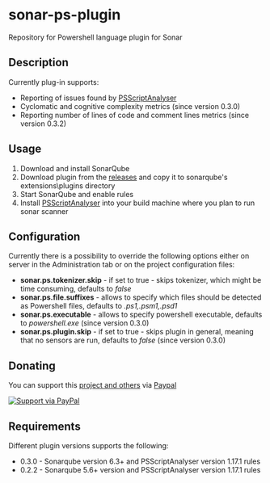 # sonar-ps-plugin
Repository for Powershell language plugin for Sonar

## Description ##
Currently plug-in supports:

- Reporting of issues found by [PSScriptAnalyser](https://github.com/PowerShell/PSScriptAnalyzer)
- Cyclomatic and cognitive complexity metrics (since version 0.3.0)
- Reporting number of lines of code and comment lines metrics  (since version 0.3.2)

## Usage ##
1. Download and install SonarQube
2. Download plugin from the [releases](https://github.com/gretard/sonar-ps-plugin/releases) and copy it to sonarqube's extensions\plugins directory
3. Start SonarQube and enable rules
4. Install [PSScriptAnalyser](https://github.com/PowerShell/PSScriptAnalyzer) into your build machine where you plan to run sonar scanner

## Configuration ##
Currently there is a possibility to override the following options either on server in the Administration tab or on the project configuration files:

- **sonar.ps.tokenizer.skip** - if set to true - skips tokenizer, which might be time consuming, defaults to *false*
- **sonar.ps.file.suffixes** - allows to specify which files should be detected as Powershell files, defaults to *.ps1,.psm1,.psd1*
- **sonar.ps.executable** - allows to specify powershell executable, defaults to *powershell.exe* (since version 0.3.0)
- **sonar.ps.plugin.skip** - if set to true - skips plugin in general, meaning that no sensors are run, defaults to *false* (since version 0.3.0)

## Donating ##
You can support this [project and others](https://github.com/gretard) via [Paypal](https://www.paypal.me/greta514284/)

[![Support via PayPal](https://cdn.rawgit.com/twolfson/paypal-github-button/1.0.0/dist/button.svg)](https://www.paypal.me/greta514284/)

## Requirements ##
Different plugin versions supports the following:

- 0.3.0 - Sonarqube version 6.3+ and PSScriptAnalyser version 1.17.1 rules
- 0.2.2 - Sonarqube 5.6+ version and PSScriptAnalyser version 1.17.1 rules

